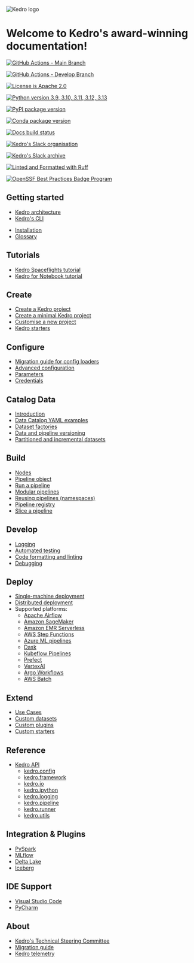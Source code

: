 ![Kedro logo](https://raw.githubusercontent.com/kedro-org/kedro/main/static/img/kedro_banner.png)

# Welcome to Kedro's award-winning documentation!

[![GitHub Actions - Main Branch](https://img.shields.io/github/actions/workflow/status/kedro-org/kedro/all-checks.yml?label=main)](https://github.com/kedro-org/kedro/actions/workflows/all-checks.yml?query=branch%3Amain)

[![GitHub Actions - Develop Branch](https://img.shields.io/github/actions/workflow/status/kedro-org/kedro/all-checks.yml?branch=develop&label=develop)](https://github.com/kedro-org/kedro/actions/workflows/all-checks.yml?query=branch%3Adevelop)

[![License is Apache 2.0](https://img.shields.io/badge/license-Apache%202.0-blue.svg)](https://opensource.org/license/apache2-0-php/)

[![Python version 3.9, 3.10, 3.11, 3.12, 3.13](https://img.shields.io/badge/3.9%20%7C%203.10%20%7C%203.11%20%7C%203.12%20%7C%203.13-blue.svg)](https://pypi.org/project/kedro/)

[![PyPI package version](https://badge.fury.io/py/kedro.svg)](https://pypi.org/project/kedro/)

[![Conda package version](https://img.shields.io/conda/vn/conda-forge/kedro.svg)](https://anaconda.org/conda-forge/kedro)

[![Docs build status](https://readthedocs.org/projects/kedro/badge/?version=stable)](https://docs.kedro.org/)

[![Kedro\'s Slack organisation](https://img.shields.io/badge/slack-chat-blueviolet.svg?label=Kedro%20Slack&logo=slack)](https://slack.kedro.org)

[![Kedro\'s Slack archive](https://img.shields.io/badge/slack-archive-blueviolet.svg?label=Kedro%20Slack%20)](https://linen-slack.kedro.org/)

[![Linted and Formatted with Ruff](https://img.shields.io/endpoint?url=https://raw.githubusercontent.com/astral-sh/ruff/main/assets/badge/v2.json)](https://github.com/astral-sh/ruff)

[![OpenSSF Best Practices Badge Program](https://bestpractices.coreinfrastructure.org/projects/6711/badge)](https://bestpractices.coreinfrastructure.org/projects/6711)

## Getting started

- [Kedro architecture](pages/getting-started/architecture_overview.md)
- [Kedro's CLI](pages/getting-started/commands_reference.md)
<!-- - [Quickstart](pages/getting-started/quickstart.md) -->
- [Installation](pages/getting-started/install.md)
- [Glossary](pages/getting-started/glossary.md)

## Tutorials

- [Kedro Spaceflights tutorial](pages/tutorials/spaceflights_tutorial.md)
- [Kedro for Notebook tutorial](pages/tutorials/notebooks_tutorial.md)

## Create

- [Create a Kedro project](pages/create/new_project.md)
- [Create a minimal Kedro project](pages/create/minimal_kedro_project.md)
- [Customise a new project](pages/create/customise_project.md)
- [Kedro starters](pages/create/starters.md)

## Configure

- [Migration guide for config loaders](pages/configure/config_loader_migration.md)
- [Advanced configuration](pages/configure/advanced_configuration.md)
- [Parameters](pages/configure/parameters.md)
- [Credentials](pages/configure/credentials.md)

## Catalog Data

- [Introduction](pages/catalog-data/introduction.md)
- [Data Catalog YAML examples](pages/catalog-data/data_catalog_yaml_examples.md)
- [Dataset factories](pages/catalog-data/kedro_dataset_factories.md)
- [Data and pipeline versioning](pages/catalog-data/kedro_dvc_versioning.md)
- [Partitioned and incremental datasets](pages/catalog-data/partitioned_and_incremental_datasets.md)

## Build

- [Nodes](pages/build/nodes.md)
- [Pipeline object](pages/build/pipeline_introduction.md)
- [Run a pipeline](pages/build/run_a_pipeline.md)
- [Modular pipelines](pages/build/modular_pipelines.md)
- [Reusing pipelines (namespaces)](pages/build/namespaces.md)
- [Pipeline registry](pages/build/pipeline_registry.md)
- [Slice a pipeline](pages/build/slice_a_pipeline.md)

## Develop

- [Logging](pages/develop/logging.md)
- [Automated testing](pages/develop/automated_testing.md)
- [Code formatting and linting](pages/develop/linting.md)
- [Debugging](pages/develop/debugging.md)

## Deploy

- [Single-machine deployment](pages/deploy/single_machine.md)
- [Distributed deployment](pages/deploy/distributed.md)
- Supported platforms:
  - [Apache Airflow](pages/deploy/supported-platforms/airflow.md)
  - [Amazon SageMaker](pages/deploy/supported-platforms/amazon_sagemaker.md)
  - [Amazon EMR Serverless](pages/deploy/supported-platforms/amazon_emr_serverless.md)
  - [AWS Step Functions](pages/deploy/supported-platforms/aws_step_functions.md)
  - [Azure ML pipelines](pages/deploy/supported-platforms/azure.md)
  - [Dask](pages/deploy/supported-platforms/dask.md)
  - [Kubeflow Pipelines](pages/deploy/supported-platforms/kubeflow.md)
  - [Prefect](pages/deploy/supported-platforms/prefect.md)
  - [VertexAI](pages/deploy/supported-platforms/vertexai.md)
  - [Argo Workflows](pages/deploy/supported-platforms/argo.md)
  - [AWS Batch](pages/deploy/supported-platforms/aws_batch.md)

## Extend

- [Use Cases](pages/extend/common_use_cases.md)
- [Custom datasets](pages/extend/how_to_create_a_custom_dataset.md)
- [Custom plugins](pages/extend/plugins.md)
- [Custom starters](pages/extend/create_a_starter.md)

## Reference

- [Kedro API](pages/api/index.md)
  - [kedro.config](pages/api/config/kedro.config.md)
  - [kedro.framework](pages/api/framework/kedro.framework.md)
  - [kedro.io](pages/api/io/kedro.io.md)
  - [kedro.ipython](pages/api/ipython/kedro.ipython.md)
  - [kedro.logging](pages/api/kedro.logging.md)
  - [kedro.pipeline](pages/api/pipeline/kedro.pipeline.md)
  - [kedro.runner](pages/api/runner/kedro.runner.md)
  - [kedro.utils](pages/api/kedro.utils.md)

## Integration & Plugins

- [PySpark](pages/integrations-and-plugins/pyspark_integration.md)
- [MLflow](pages/integrations-and-plugins/mlflow.md)
- [Delta Lake](pages/integrations-and-plugins/deltalake_versioning.md)
- [Iceberg](pages/integrations-and-plugins/iceberg_versioning.md)

## IDE Support

- [Visual Studio Code](pages/ide/set_up_vscode.md)
- [PyCharm](pages/ide/set_up_pycharm.md)

## About

- [Kedro's Technical Steering Committee](pages/about/technical_steering_committee.md)
- [Migration guide](pages/about/migration.md)
- [Kedro telemetry](pages/about/telemetry.md)
